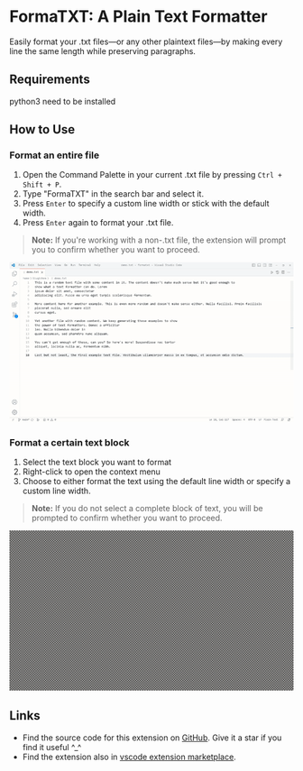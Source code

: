# FormaTXT: A Plain Text Formatter

Easily format your .txt files—or any other plaintext files—by making every line the same length while preserving paragraphs.

## Requirements
python3 need to be installed

## How to Use

### Format an entire file

1. Open the Command Palette in your current .txt file by pressing `Ctrl + Shift + P`.
2. Type "FormaTXT" in the search bar and select it.
3. Press `Enter` to specify a custom line width or stick with the default width.
4. Press `Enter` again to format your .txt file.

> **Note:** If you're working with a non-.txt file, the extension will prompt you to confirm whether you want to proceed.

![Demo GIF](assets/demo.gif)

### Format a certain text block

1. Select the text block you want to format
2. Right-click to open the context menu
3. Choose to either format the text using the default line width or specify a custom line width.
>**Note:** If you do not select a complete block of text, you will be prompted to confirm whether you want to proceed.



![Demo GIF Selected](assets/demo-selected.gif)

## Links

- Find the source code for this extension on [GitHub](https://github.com/Q1CHENL/formatxt-vsce). Give it a star if you find it useful ^_^
- Find the extension also in [vscode extension marketplace](https://marketplace.visualstudio.com/items?itemName=qichenliu.formatxt).
